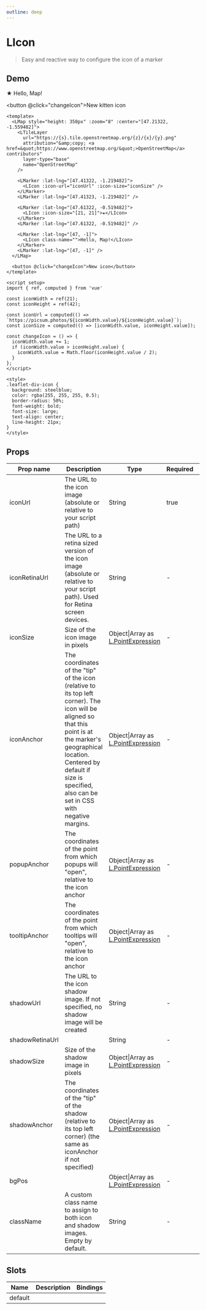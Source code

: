 ```yaml
---
outline: deep
---
```


# LIcon

> Easy and reactive way to configure the icon of a marker

## Demo

<script setup>
import L from "leaflet";
import "leaflet/dist/leaflet.css";
import { LMap, LTileLayer, LMarker, LIcon } from '@vue-leaflet/vue-leaflet';
import { ref, computed } from 'vue'

const iconWidth = ref(21);
const iconHeight = ref(42);

const iconUrl = computed(() => `https://picsum.photos/${iconWidth.value}/${iconHeight.value}`);
const iconSize = computed(() => [iconWidth.value, iconHeight.value]);

const changeIcon = () => {
  iconWidth.value += 1;
  if (iconWidth.value > iconHeight.value) {
    iconWidth.value = Math.floor(iconHeight.value / 2);
  }
};
</script>

<LMap style="height: 350px" :zoom="8" :center="[47.21322, -1.559482]">
  <LTileLayer
    url="https://{s}.tile.openstreetmap.org/{z}/{x}/{y}.png"
    attribution="&amp;copy; <a href=&quot;https://www.openstreetmap.org/&quot;>OpenStreetMap</a> contributors"
    layer-type="base"
    name="OpenStreetMap"
  />

  <LMarker :lat-lng="[47.41322, -1.219482]">
    <LIcon :icon-url="iconUrl" :icon-size="iconSize" />
  </LMarker>
  <LMarker :lat-lng="[47.41323, -1.219482]" />

  <LMarker :lat-lng="[47.61322, -0.519482]">
    <LIcon :icon-size="[21, 21]">★</LIcon>
  </LMarker>
  <LMarker :lat-lng="[47.61322, -0.519482]" />

  <LMarker :lat-lng="[47, -1]">
    <LIcon class-name="">Hello, Map!</LIcon>
  </LMarker>
  <LMarker :lat-lng="[47, -1]" />
</LMap>

<button @click="changeIcon">New kitten icon</button>

<style>
.leaflet-div-icon {
  background: steelblue;
  color: rgba(255, 255, 255, 0.5);
  border-radius: 50%;
  font-weight: bold;
  font-size: large;
  text-align: center;
  line-height: 21px;
}
</style>

```vue
<template>
  <LMap style="height: 350px" :zoom="8" :center="[47.21322, -1.559482]">
    <LTileLayer
      url="https://{s}.tile.openstreetmap.org/{z}/{x}/{y}.png"
      attribution="&amp;copy; <a href=&quot;https://www.openstreetmap.org/&quot;>OpenStreetMap</a> contributors"
      layer-type="base"
      name="OpenStreetMap"
    />

    <LMarker :lat-lng="[47.41322, -1.219482]">
      <LIcon :icon-url="iconUrl" :icon-size="iconSize" />
    </LMarker>
    <LMarker :lat-lng="[47.41323, -1.219482]" />

    <LMarker :lat-lng="[47.61322, -0.519482]">
      <LIcon :icon-size="[21, 21]">★</LIcon>
    </LMarker>
    <LMarker :lat-lng="[47.61322, -0.519482]" />

    <LMarker :lat-lng="[47, -1]">
      <LIcon class-name="">Hello, Map!</LIcon>
    </LMarker>
    <LMarker :lat-lng="[47, -1]" />
  </LMap>

  <button @click="changeIcon">New icon</button>
</template>

<script setup>
import { ref, computed } from 'vue'

const iconWidth = ref(21);
const iconHeight = ref(42);

const iconUrl = computed(() => `https://picsum.photos/${iconWidth.value}/${iconHeight.value}`);
const iconSize = computed(() => [iconWidth.value, iconHeight.value]);

const changeIcon = () => {
  iconWidth.value += 1;
  if (iconWidth.value > iconHeight.value) {
    iconWidth.value = Math.floor(iconHeight.value / 2);
  }
};
</script>

<style>
.leaflet-div-icon {
  background: steelblue;
  color: rgba(255, 255, 255, 0.5);
  border-radius: 50%;
  font-weight: bold;
  font-size: large;
  text-align: center;
  line-height: 21px;
}
</style>
```

## Props

| Prop name       | Description                                                                                                                                                                                                                                               | Type                                                                             | Required | Default |
| --------------- | --------------------------------------------------------------------------------------------------------------------------------------------------------------------------------------------------------------------------------------------------------- | -------------------------------------------------------------------------------- | -------- | ------- |
| iconUrl         | The URL to the icon image (absolute or relative to your script path)                                                                                                                                                                                      | String                                                                           | true     | null    |
| iconRetinaUrl   | The URL to a retina sized version of the icon image (absolute or relative to your script path). Used for Retina screen devices.                                                                                                                           | String                                                                           | -        | null    |
| iconSize        | Size of the icon image in pixels                                                                                                                                                                                                                          | Object\|Array as [L.PointExpression](https://leafletjs.com/reference.html#point) | -        | null    |
| iconAnchor      | The coordinates of the "tip" of the icon (relative to its top left corner). The icon will be aligned so that this point is at the marker's geographical location. Centered by default if size is specified, also can be set in CSS with negative margins. | Object\|Array as [L.PointExpression](https://leafletjs.com/reference.html#point) | -        | null    |
| popupAnchor     | The coordinates of the point from which popups will "open", relative to the icon anchor                                                                                                                                                                   | Object\|Array as [L.PointExpression](https://leafletjs.com/reference.html#point) | -        | [0, 0]  |
| tooltipAnchor   | The coordinates of the point from which tooltips will "open", relative to the icon anchor                                                                                                                                                                 | Object\|Array as [L.PointExpression](https://leafletjs.com/reference.html#point) | -        | [0, 0]  |
| shadowUrl       | The URL to the icon shadow image. If not specified, no shadow image will be created                                                                                                                                                                       | String                                                                           | -        | null    |
| shadowRetinaUrl |                                                                                                                                                                                                                                                           | String                                                                           | -        | null    |
| shadowSize      | Size of the shadow image in pixels                                                                                                                                                                                                                        | Object\|Array as [L.PointExpression](https://leafletjs.com/reference.html#point) | -        | null    |
| shadowAnchor    | The coordinates of the "tip" of the shadow (relative to its top left corner) (the same as iconAnchor if not specified)                                                                                                                                    | Object\|Array as [L.PointExpression](https://leafletjs.com/reference.html#point) | -        | null    |
| bgPos           |                                                                                                                                                                                                                                                           | Object\|Array as [L.PointExpression](https://leafletjs.com/reference.html#point) | -        | [0, 0]  |
| className       | A custom class name to assign to both icon and shadow images. Empty by default.                                                                                                                                                                           | String                                                                           | -        | ''      |

## Slots

| Name    | Description | Bindings |
| ------- | ----------- | -------- |
| default |             |          |
